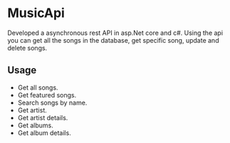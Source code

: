 # MusicApi
Developed a asynchronous rest API in asp.Net core and c#. Using the api
you can get all the songs in the database, get specific song, update and
delete songs.

## Usage
- Get all songs.
- Get featured songs.
- Search songs by name.
- Get artist.
- Get artist details.
- Get albums.
- Get album details.
